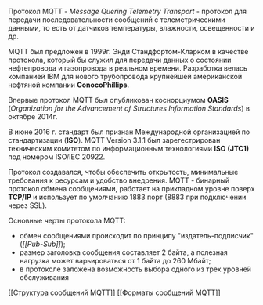 Протокол MQTT - *Message Quering Telemetry Transport* - протокол для передачи последовательности сообщений с телеметрическими данными, то есть от датчиков температуры, влажности, освещенности и др.

MQTT был предложен в 1999г. Энди Стандфортом-Кларком в качестве протокола, который бы служил для передачи данных о состоянии нефтепровода и газопровода в реальном времени. Разработка велась компанией IBM для нового трубопровода крупнейшей американской нефтяной компании **ConocoPhillips**.

Впервые протокол MQTT был опубликован коснорциумом **OASIS** (*Organization for the Advancement of Structures Information Standards*) в октябре 2014г.

В июне 2016 г. стандарт был признан Международной организацией по стандартизации (**ISO**). MQTT Version 3.1.1 был зарегестрирован техническим комитетом по информационным технологиями **ISO (JTC1)** под номером ISO/IEC 20922.

Протокол создавался, чтобы обеспечить открытость, минимальные требования к ресурсам и удобство внедрения. MQTT - бинарный протокол обмена сообщениями, работает на прикладном уровне поверх **TCP/IP** и использует по умолчанию 1883 порт (8883 при подключении через SSL).

Основные черты протокола MQTT:
- обмен сообщениями происходит по принципу "издатель-подписчик" (*[[Pub-Sub]]*);
- размер заголовка сообщения составляет 2 байта, а полезная нагрузка может варьироваться от 1 байта до 260 Мбайт;
- в протоколе заложена возможность выбора одного из трех уровней обслуживания

[[Структура сообщений MQTT]]
[[Форматы сообщений MQTT]]